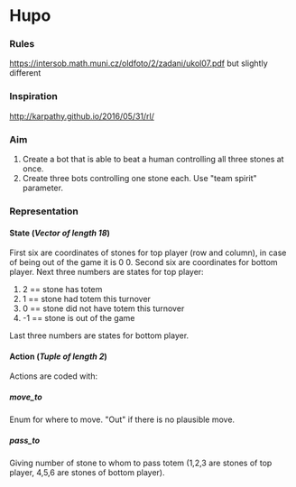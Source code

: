 # Hupo
### Rules
https://intersob.math.muni.cz/oldfoto/2/zadani/ukol07.pdf
but slightly different

### Inspiration
http://karpathy.github.io/2016/05/31/rl/

### Aim
1. Create a bot that is able to beat a human controlling all three stones at once.
2. Create three bots controlling one stone each. Use "team spirit" parameter.

### Representation
#### State (*Vector of length 18*)
First six are coordinates of stones for top player (row and column), in case of being out of the game it is 0 0. Second six are coordinates for bottom player.
Next three numbers are states for top player:
1. 2 == stone has totem
2. 1 == stone had totem this turnover
3. 0 == stone did not have totem this turnover
4. -1 == stone is out of the game

Last three numbers are states for bottom player.
#### Action (*Tuple of length 2*)
Actions are coded with:
##### move_to
Enum for where to move. "Out" if there is no plausible move.

##### pass_to
Giving number of stone to whom to pass totem (1,2,3 are stones of top player, 4,5,6 are stones of bottom player).
